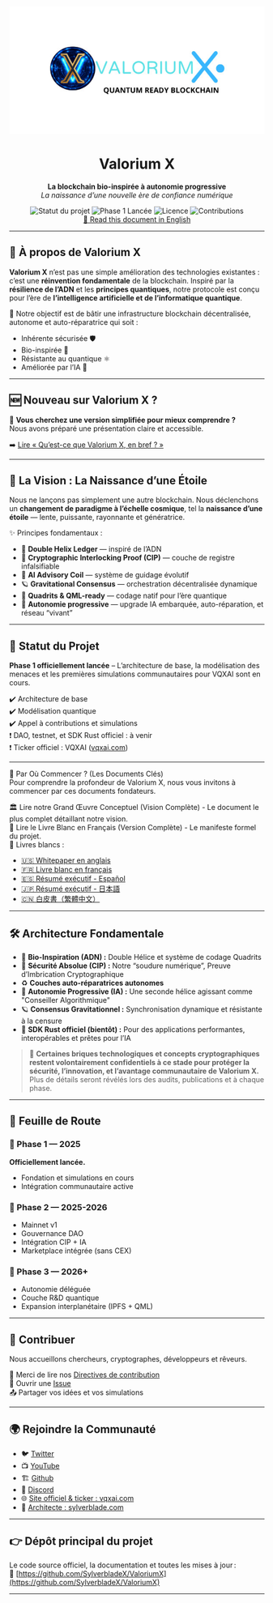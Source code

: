 <p align="center">
  <img src="https://raw.githubusercontent.com/SylverbladeX/ValoriumX/main/pictures/vlrx-logo-min.jpg" alt="Logo Valorium X" width="600"/>
</p>

<h1 align="center">Valorium X</h1>
<p align="center">
  <strong>La blockchain bio-inspirée à autonomie progressive</strong><br />
  <em>La naissance d’une nouvelle ère de confiance numérique</em>
</p>

<p align="center">
  <img src="https://img.shields.io/badge/Status-En%20Développement-blue" alt="Statut du projet">
  <img src="https://img.shields.io/badge/Phase%201-Lancée-brightgreen" alt="Phase 1 Lancée">
  <img src="https://img.shields.io/badge/License-MIT-green" alt="Licence">
  <img src="https://img.shields.io/badge/Contributions-Bienvenue-brightgreen" alt="Contributions">
  <br>
  <a href="https://github.com/SylverbladeX/ValoriumX/blob/main/readme.md">📘 Read this document in English</a>
</p>

---

## 🧬 À propos de Valorium X

**Valorium X** n’est pas une simple amélioration des technologies existantes : c’est une **réinvention fondamentale** de la blockchain. Inspiré par la **résilience de l’ADN** et les **principes quantiques**, notre protocole est conçu pour l’ère de **l’intelligence artificielle et de l’informatique quantique**.

🎯 Notre objectif est de bâtir une infrastructure blockchain décentralisée, autonome et auto-réparatrice qui soit :
- Inhérente sécurisée 🛡️  
- Bio-inspirée 🌱  
- Résistante au quantique ⚛️  
- Améliorée par l’IA 🤖

---

## 🆕 Nouveau sur Valorium X ?

📘 **Vous cherchez une version simplifiée pour mieux comprendre ?**  
Nous avons préparé une présentation claire et accessible.

➡️ [Lire « Qu’est-ce que Valorium X, en bref ? »](newbie-fr.md)

---

## 🌟 La Vision : La Naissance d’une Étoile

Nous ne lançons pas simplement une autre blockchain. Nous déclenchons un **changement de paradigme à l’échelle cosmique**, tel la **naissance d’une étoile** — lente, puissante, rayonnante et génératrice.

✨ Principes fondamentaux :
- 🧬 **Double Helix Ledger** — inspiré de l’ADN  
- 🔐 **Cryptographic Interlocking Proof (CIP)** — couche de registre infalsifiable  
- 🧠 **AI Advisory Coil** — système de guidage évolutif  
- 🪐 **Gravitational Consensus** — orchestration décentralisée dynamique
- 🧬 **Quadrits & QML-ready** — codage natif pour l’ère quantique
- 🦾 **Autonomie progressive** — upgrade IA embarquée, auto-réparation, et réseau “vivant”

---

## 🚀 Statut du Projet

**Phase 1 officiellement lancée** – L’architecture de base, la modélisation des menaces et les premières simulations communautaires pour VQXAI sont en cours.

✔️ Architecture de base  
✔️ Modélisation quantique  
✔️ Appel à contributions et simulations  
❗ DAO, testnet, et SDK Rust officiel : à venir  
❗ Ticker officiel : VQXAI ([vqxai.com](https://vqxai.com))

---

🚀 Par Où Commencer ? (Les Documents Clés)  
Pour comprendre la profondeur de Valorium X, nous vous invitons à commencer par ces documents fondateurs.

🏛️ Lire notre Grand Œuvre Conceptuel (Vision Complète) - Le document le plus complet détaillant notre vision.  
📖 Lire le Livre Blanc en Français (Version Complète) - Le manifeste formel du projet.  
📄 Livres blancs :  
- [🇺🇸 Whitepaper en anglais](https://github.com/SylverbladeX/ValoriumX/blob/main/whitepapers/whitepaper.md)  
- [🇫🇷 Livre blanc en français](https://github.com/SylverbladeX/ValoriumX/blob/main/whitepapers/whitepaper-fr.md)  
- [🇪🇸 Résumé exécutif - Español](https://github.com/SylverbladeX/ValoriumX/blob/main/whitepapers/whitepaper-es.md)  
- [🇯🇵 Résumé exécutif - 日本語](https://github.com/SylverbladeX/ValoriumX/blob/main/whitepapers/whitepaper-Ja.md)  
- [🇨🇳 白皮書（繁體中文）](https://github.com/SylverbladeX/ValoriumX/blob/main/whitepapers/whitepaper-ch.md)

---

## 🛠️ Architecture Fondamentale

- 🧬 **Bio-Inspiration (ADN) :** Double Hélice et système de codage Quadrits  
- 🔐 **Sécurité Absolue (CIP) :** Notre “soudure numérique”, Preuve d’Imbrication Cryptographique  
- ♻️ **Couches auto-réparatrices autonomes**  
- 🧠 **Autonomie Progressive (IA) :** Une seconde hélice agissant comme "Conseiller Algorithmique"  
- 🪐 **Consensus Gravitationnel :** Synchronisation dynamique et résistante à la censure  
- 🚀 **SDK Rust officiel (bientôt) :** Pour des applications performantes, interopérables et prêtes pour l’IA

> 🧬 **Certaines briques technologiques et concepts cryptographiques restent volontairement confidentiels à ce stade pour protéger la sécurité, l’innovation, et l’avantage communautaire de Valorium X.**  
> Plus de détails seront révélés lors des audits, publications et à chaque phase.

---

## 📅 Feuille de Route

### 📍 Phase 1 — 2025  
**Officiellement lancée.**  
- Fondation et simulations en cours  
- Intégration communautaire active

### 🚀 Phase 2 — 2025-2026  
- Mainnet v1  
- Gouvernance DAO  
- Intégration CIP + IA  
- Marketplace intégrée (sans CEX)

### 🧠 Phase 3 — 2026+  
- Autonomie déléguée  
- Couche R&D quantique  
- Expansion interplanétaire (IPFS + QML)

---

## 🤝 Contribuer

Nous accueillons chercheurs, cryptographes, développeurs et rêveurs.

📝 Merci de lire nos [Directives de contribution](https://github.com/SylverbladeX/ValoriumX/blob/main/CONTRIBUTING.md)  
🐛 Ouvrir une [Issue](https://github.com/SylverbladeX/ValoriumX/issues)  
📤 Partager vos idées et vos simulations

---

## 🌍 Rejoindre la Communauté

- 🐦 [Twitter](https://twitter.com/ValoriumX)  
- 📺 [YouTube](https://youtube.com/ValoriumX)
- 🏗️ [Github](https://github.com/SylverbladeX/ValoriumX)
- 💬 [Discord](https://discord.gg/QVPKBSWs)
- 🌐 [Site officiel & ticker : vqxai.com](https://vqxai.com)
- 👤 [Architecte : sylverblade.com](https://sylverblade.com)

---

## 👉 Dépôt principal du projet

Le code source officiel, la documentation et toutes les mises à jour :  
🔗 [https://github.com/SylverbladeX/ValoriumX](https://github.com/SylverbladeX/ValoriumX)

---
